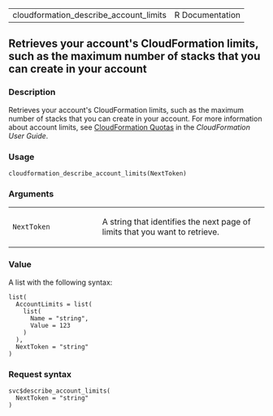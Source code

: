 <table style="width: 100%;">
<tbody>
<tr class="odd">
<td>cloudformation_describe_account_limits</td>
<td style="text-align: right;">R Documentation</td>
</tr>
</tbody>
</table>

## Retrieves your account's CloudFormation limits, such as the maximum number of stacks that you can create in your account

### Description

Retrieves your account's CloudFormation limits, such as the maximum
number of stacks that you can create in your account. For more
information about account limits, see [CloudFormation
Quotas](https://docs.aws.amazon.com/AWSCloudFormation/latest/UserGuide/cloudformation-limits.html)
in the *CloudFormation User Guide*.

### Usage

    cloudformation_describe_account_limits(NextToken)

### Arguments

<table>
<colgroup>
<col style="width: 35%" />
<col style="width: 65%" />
</colgroup>
<tbody>
<tr class="odd">
<td><code
id="cloudformation_describe_account_limits_:_NextToken">NextToken</code></td>
<td><p>A string that identifies the next page of limits that you want to
retrieve.</p></td>
</tr>
</tbody>
</table>

### Value

A list with the following syntax:

    list(
      AccountLimits = list(
        list(
          Name = "string",
          Value = 123
        )
      ),
      NextToken = "string"
    )

### Request syntax

    svc$describe_account_limits(
      NextToken = "string"
    )
